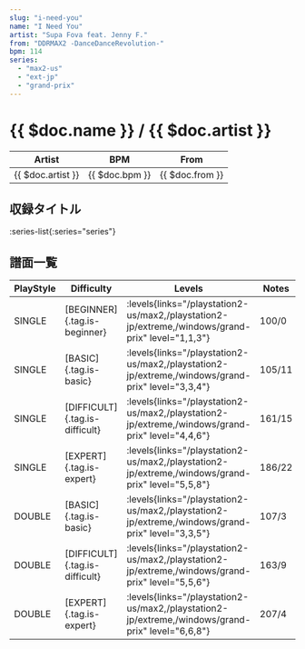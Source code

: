 ```yaml
---
slug: "i-need-you"
name: "I Need You"
artist: "Supa Fova feat. Jenny F."
from: "DDRMAX2 -DanceDanceRevolution-"
bpm: 114
series:
  - "max2-us"
  - "ext-jp"
  - "grand-prix"
---
```


# {{ $doc.name }} / {{ $doc.artist }}

|Artist|BPM|From|
|------|---|----|
|{{ $doc.artist }}|{{ $doc.bpm }}|{{ $doc.from }}|

## 収録タイトル

:series-list{:series="series"}

## 譜面一覧

|PlayStyle|Difficulty|Levels|Notes|Movie|
|---------|----------|------|-----|-----|
|SINGLE|[BEGINNER]{.tag.is-beginner}| :levels{links="/playstation2-us/max2,/playstation2-jp/extreme,/windows/grand-prix" level="1,1,3"}|100/0||
|SINGLE|[BASIC]{.tag.is-basic}| :levels{links="/playstation2-us/max2,/playstation2-jp/extreme,/windows/grand-prix" level="3,3,4"}|105/11||
|SINGLE|[DIFFICULT]{.tag.is-difficult}| :levels{links="/playstation2-us/max2,/playstation2-jp/extreme,/windows/grand-prix" level="4,4,6"}|161/15||
|SINGLE|[EXPERT]{.tag.is-expert}| :levels{links="/playstation2-us/max2,/playstation2-jp/extreme,/windows/grand-prix" level="5,5,8"}|186/22||
|DOUBLE|[BASIC]{.tag.is-basic}| :levels{links="/playstation2-us/max2,/playstation2-jp/extreme,/windows/grand-prix" level="3,3,5"}|107/3||
|DOUBLE|[DIFFICULT]{.tag.is-difficult}| :levels{links="/playstation2-us/max2,/playstation2-jp/extreme,/windows/grand-prix" level="5,5,6"}|163/9||
|DOUBLE|[EXPERT]{.tag.is-expert}| :levels{links="/playstation2-us/max2,/playstation2-jp/extreme,/windows/grand-prix" level="6,6,8"}|207/4||
